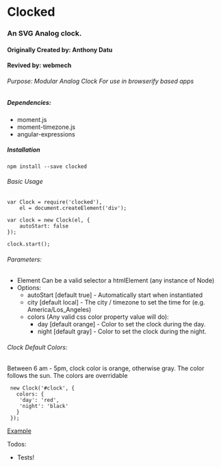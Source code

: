 # Clocked


### An SVG Analog clock. 

#### Originally Created by: Anthony Datu

#### Revived by: webmech

###### Purpose: Modular Analog Clock For use in browserify based apps

##### Dependencies:
- moment.js
- moment-timezone.js
- angular-expressions

		
##### Installation
```
npm install --save clocked
```

###### Basic Usage
```
var Clock = require('clocked'),
	el = document.createElement('div');

var clock = new Clock(el, {
	autoStart: false
});

clock.start();
```

###### Parameters:
- Element Can be a valid selector a htmlElement (any instance of Node)
- Options:
	- autoStart [default true] - Automatically start when instantiated
  - city [default local] - The city / timezone to set the time for (e.g. America/Los_Angeles)
  - colors (Any valid css color property value will do):
    - day [default orange] - Color to set the clock during the day.
    - night [default gray] - Color to set the clock during the night.

###### Clock Default Colors:
Between 6 am - 5pm, clock color is orange, otherwise gray. The color follows the sun. The colors are overridable

```
 new Clock('#clock', {
   colors: {
   	'day': 'red',
   	'night': 'black'
   }
 });
```
		
[Example](http://codepen.io/anon/pen/YwPOXO)

Todos:

- Tests!